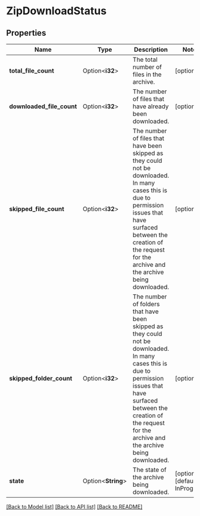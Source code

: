 # ZipDownloadStatus

## Properties

Name | Type | Description | Notes
------------ | ------------- | ------------- | -------------
**total_file_count** | Option<**i32**> | The total number of files in the archive. | [optional]
**downloaded_file_count** | Option<**i32**> | The number of files that have already been downloaded. | [optional]
**skipped_file_count** | Option<**i32**> | The number of files that have been skipped as they could not be downloaded. In many cases this is due to permission issues that have surfaced between the creation of the request for the archive and the archive being downloaded. | [optional]
**skipped_folder_count** | Option<**i32**> | The number of folders that have been skipped as they could not be downloaded. In many cases this is due to permission issues that have surfaced between the creation of the request for the archive and the archive being downloaded. | [optional]
**state** | Option<**String**> | The state of the archive being downloaded. | [optional][default to InProgress]

[[Back to Model list]](../README.md#documentation-for-models) [[Back to API list]](../README.md#documentation-for-api-endpoints) [[Back to README]](../README.md)


